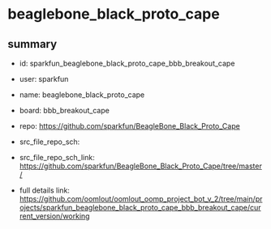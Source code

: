 # beaglebone_black_proto_cape
 
## summary 
* id: sparkfun_beaglebone_black_proto_cape_bbb_breakout_cape
* user: sparkfun
* name: beaglebone_black_proto_cape
* board: bbb_breakout_cape
* repo: https://github.com/sparkfun/BeagleBone_Black_Proto_Cape



* src_file_repo_sch: 
* src_file_repo_sch_link: https://github.com/sparkfun/BeagleBone_Black_Proto_Cape/tree/master/
* full details link: https://github.com/oomlout/oomlout_oomp_project_bot_v_2/tree/main/projects/sparkfun_beaglebone_black_proto_cape_bbb_breakout_cape/current_version/working  







